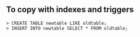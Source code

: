 ## To copy with indexes and triggers
```
> CREATE TABLE newtable LIKE oldtable;
> INSERT INTO newtable SELECT * FROM oldtable;
```